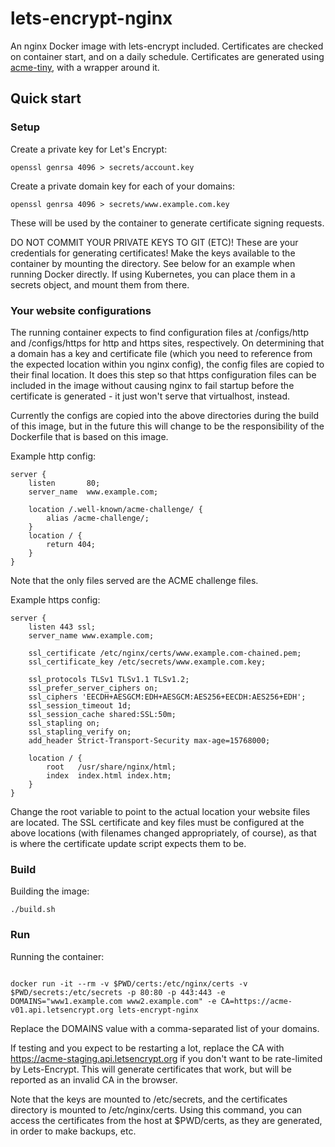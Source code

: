 # lets-encrypt-nginx

An nginx Docker image with lets-encrypt included.  Certificates are checked on
container start, and on a daily schedule.  Certificates are generated using
[acme-tiny](https://github.com/diafygi/acme-tiny), with a wrapper around it.

## Quick start

### Setup

Create a private key for Let's Encrypt:

```
openssl genrsa 4096 > secrets/account.key
```

Create a private domain key for each of your domains:

```
openssl genrsa 4096 > secrets/www.example.com.key
```

These will be used by the container to generate certificate signing requests.

DO NOT COMMIT YOUR PRIVATE KEYS TO GIT (ETC)!  These are your credentials for
generating certificates!  Make the keys available to the container by mounting
the directory.  See below for an example when running Docker directly.  If
using Kubernetes, you can place them in a secrets object, and mount them from
there.

### Your website configurations

The running container expects to find configuration files at /configs/http and
/configs/https for http and https sites, respectively.  On determining that a
domain has a key and certificate file (which you need to reference from the
expected location within you nginx config), the config files are copied to
their final location.  It does this step so that https configuration files can
be included in the image without causing nginx to fail startup before the
certificate is generated - it just won't serve that virtualhost, instead.

Currently the configs are copied into the above directories during the build of
this image, but in the future this will change to be the responsibility of the
Dockerfile that is based on this image.

Example http config:

```
server {
    listen       80;
    server_name  www.example.com;

    location /.well-known/acme-challenge/ {
        alias /acme-challenge/;
    }
    location / {
        return 404;
    }
}
```

Note that the only files served are the ACME challenge files.

Example https config:

```
server {
    listen 443 ssl;
    server_name www.example.com;

    ssl_certificate /etc/nginx/certs/www.example.com-chained.pem;
    ssl_certificate_key /etc/secrets/www.example.com.key;

    ssl_protocols TLSv1 TLSv1.1 TLSv1.2;
    ssl_prefer_server_ciphers on;
    ssl_ciphers 'EECDH+AESGCM:EDH+AESGCM:AES256+EECDH:AES256+EDH';
    ssl_session_timeout 1d;
    ssl_session_cache shared:SSL:50m;
    ssl_stapling on;
    ssl_stapling_verify on;
    add_header Strict-Transport-Security max-age=15768000;

    location / {
        root   /usr/share/nginx/html;
        index  index.html index.htm;
    }
}
```

Change the root variable to point to the actual location your website files are
located.  The SSL certificate and key files must be configured at the above
locations (with filenames changed appropriately, of course), as that is where
the certificate update script expects them to be.

### Build

Building the image:

```
./build.sh
```

### Run

Running the container:

```

docker run -it --rm -v $PWD/certs:/etc/nginx/certs -v $PWD/secrets:/etc/secrets -p 80:80 -p 443:443 -e DOMAINS="www1.example.com www2.example.com" -e CA=https://acme-v01.api.letsencrypt.org lets-encrypt-nginx
```

Replace the DOMAINS value with a comma-separated list of your domains.

If testing and you expect to be restarting a lot, replace the CA with
https://acme-staging.api.letsencrypt.org if you don't want to be rate-limited
by Lets-Encrypt.  This will generate certificates that work, but will be
reported as an invalid CA in the browser.

Note that the keys are mounted to /etc/secrets, and the certificates directory
is mounted to /etc/nginx/certs.  Using this command, you can access the
certificates from the host at $PWD/certs, as they are generated, in order to
make backups, etc.
